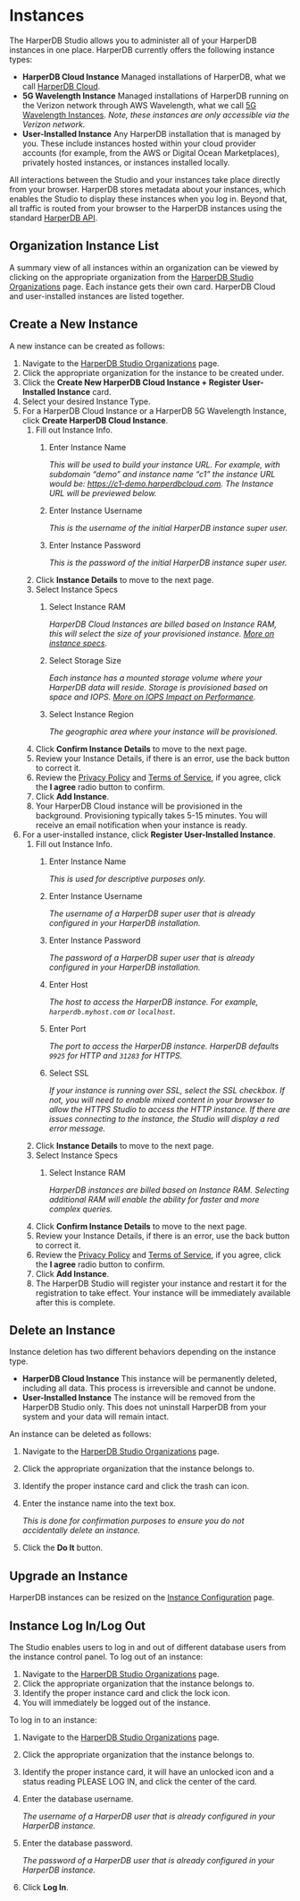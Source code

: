 # Instances

The HarperDB Studio allows you to administer all of your HarperDB instances in one place. HarperDB currently offers the following instance types:

* **HarperDB Cloud Instance** Managed installations of HarperDB, what we call [HarperDB Cloud](../harperdb-cloud/).
* **5G Wavelength Instance** Managed installations of HarperDB running on the Verizon network through AWS Wavelength, what we call [5G Wavelength Instances](../harperdb-cloud/verizon-5g-wavelength-instances.md). _Note, these instances are only accessible via the Verizon network._
* **User-Installed Instance** Any HarperDB installation that is managed by you. These include instances hosted within your cloud provider accounts (for example, from the AWS or Digital Ocean Marketplaces), privately hosted instances, or instances installed locally.

All interactions between the Studio and your instances take place directly from your browser. HarperDB stores metadata about your instances, which enables the Studio to display these instances when you log in. Beyond that, all traffic is routed from your browser to the HarperDB instances using the standard [HarperDB API](https://api.harperdb.io/).

## Organization Instance List

A summary view of all instances within an organization can be viewed by clicking on the appropriate organization from the [HarperDB Studio Organizations](https://studio.harperdb.io/organizations) page. Each instance gets their own card. HarperDB Cloud and user-installed instances are listed together.

## Create a New Instance

A new instance can be created as follows:

1. Navigate to the [HarperDB Studio Organizations](https://studio.harperdb.io/organizations) page.
2. Click the appropriate organization for the instance to be created under.
3. Click the **Create New HarperDB Cloud Instance + Register User-Installed Instance** card.
4. Select your desired Instance Type.
5. For a HarperDB Cloud Instance or a HarperDB 5G Wavelength Instance, click **Create HarperDB Cloud Instance**.
   1. Fill out Instance Info.
      1.  Enter Instance Name

          _This will be used to build your instance URL. For example, with subdomain “demo” and instance name “c1” the instance URL would be: https://c1-demo.harperdbcloud.com. The Instance URL will be previewed below._
      2.  Enter Instance Username

          _This is the username of the initial HarperDB instance super user._
      3.  Enter Instance Password

          _This is the password of the initial HarperDB instance super user._
   2. Click **Instance Details** to move to the next page.
   3. Select Instance Specs
      1.  Select Instance RAM

          _HarperDB Cloud Instances are billed based on Instance RAM, this will select the size of your provisioned instance._ [_More on instance specs_](../harperdb-cloud/instance-size-hardware-specs.md)_._
      2.  Select Storage Size

          _Each instance has a mounted storage volume where your HarperDB data will reside. Storage is provisioned based on space and IOPS._ [_More on IOPS Impact on Performance_](../harperdb-cloud/iops-impact.md)_._
      3.  Select Instance Region

          _The geographic area where your instance will be provisioned._
   4. Click **Confirm Instance Details** to move to the next page.
   5. Review your Instance Details, if there is an error, use the back button to correct it.
   6. Review the [Privacy Policy](https://harperdb.io/legal/privacy-policy/) and [Terms of Service](https://harperdb.io/legal/harperdb-cloud-terms-of-service/), if you agree, click the **I agree** radio button to confirm.
   7. Click **Add Instance**.
   8. Your HarperDB Cloud instance will be provisioned in the background. Provisioning typically takes 5-15 minutes. You will receive an email notification when your instance is ready.
6. For a user-installed instance, click **Register User-Installed Instance**.
   1. Fill out Instance Info.
      1.  Enter Instance Name

          _This is used for descriptive purposes only._
      2.  Enter Instance Username

          _The username of a HarperDB super user that is already configured in your HarperDB installation._
      3.  Enter Instance Password

          _The password of a HarperDB super user that is already configured in your HarperDB installation._
      4.  Enter Host

          _The host to access the HarperDB instance. For example, `harperdb.myhost.com` or `localhost`._
      5.  Enter Port

          _The port to access the HarperDB instance. HarperDB defaults `9925` for HTTP and `31283` for HTTPS._
      6.  Select SSL

          _If your instance is running over SSL, select the SSL checkbox. If not, you will need to enable mixed content in your browser to allow the HTTPS Studio to access the HTTP instance. If there are issues connecting to the instance, the Studio will display a red error message._
   2. Click **Instance Details** to move to the next page.
   3. Select Instance Specs
      1.  Select Instance RAM

          _HarperDB instances are billed based on Instance RAM. Selecting additional RAM will enable the ability for faster and more complex queries._
   4. Click **Confirm Instance Details** to move to the next page.
   5. Review your Instance Details, if there is an error, use the back button to correct it.
   6. Review the [Privacy Policy](https://harperdb.io/legal/privacy-policy/) and [Terms of Service](https://harperdb.io/legal/harperdb-cloud-terms-of-service/), if you agree, click the **I agree** radio button to confirm.
   7. Click **Add Instance**.
   8. The HarperDB Studio will register your instance and restart it for the registration to take effect. Your instance will be immediately available after this is complete.

## Delete an Instance

Instance deletion has two different behaviors depending on the instance type.

* **HarperDB Cloud Instance** This instance will be permanently deleted, including all data. This process is irreversible and cannot be undone.
* **User-Installed Instance** The instance will be removed from the HarperDB Studio only. This does not uninstall HarperDB from your system and your data will remain intact.

An instance can be deleted as follows:

1. Navigate to the [HarperDB Studio Organizations](https://studio.harperdb.io/organizations) page.
2. Click the appropriate organization that the instance belongs to.
3. Identify the proper instance card and click the trash can icon.
4.  Enter the instance name into the text box.

    _This is done for confirmation purposes to ensure you do not accidentally delete an instance._
5. Click the **Do It** button.

## Upgrade an Instance

HarperDB instances can be resized on the [Instance Configuration](instance-configuration.md) page.

## Instance Log In/Log Out

The Studio enables users to log in and out of different database users from the instance control panel. To log out of an instance:

1. Navigate to the [HarperDB Studio Organizations](https://studio.harperdb.io/organizations) page.
2. Click the appropriate organization that the instance belongs to.
3. Identify the proper instance card and click the lock icon.
4. You will immediately be logged out of the instance.

To log in to an instance:

1. Navigate to the [HarperDB Studio Organizations](https://studio.harperdb.io/organizations) page.
2. Click the appropriate organization that the instance belongs to.
3. Identify the proper instance card, it will have an unlocked icon and a status reading PLEASE LOG IN, and click the center of the card.
4.  Enter the database username.

    _The username of a HarperDB user that is already configured in your HarperDB instance._
5.  Enter the database password.

    _The password of a HarperDB user that is already configured in your HarperDB instance._
6. Click **Log In**.

